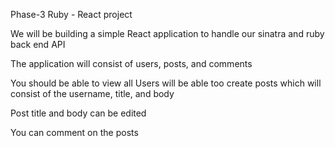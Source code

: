 Phase-3 Ruby - React project 

We will be building a simple React application to handle our sinatra and ruby back end API

The application will consist of users, posts, and comments 

You should be able to view all Users will be able too create posts which will consist of the username, title, and body 

Post title and body can be edited 

You can comment on the posts 